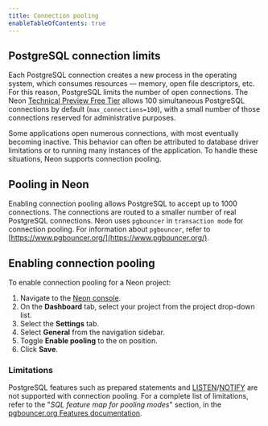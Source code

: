 ```yaml
---
title: Connection pooling
enableTableOfContents: true
---
```


## PostgreSQL connection limits

Each PostgreSQL connection creates a new process in the operating system, which consumes resources &mdash; memory, open file descriptors, etc. For this reason, PostgreSQL limits the number of open connections. The Neon [Technical Preview Free Tier](/docs/reference/technical-preview-free-tier) allows 100 simultaneous PostgreSQL connections by default (`max_connections=100`), with a small number of those connections reserved for administrative purposes.

Some applications open numerous connections, with most eventually becoming inactive. This behavior can often be attributed to database driver limitations or to running many instances of the application. To handle these situations, Neon supports connection pooling.

## Pooling in Neon

Enabling connection pooling allows PostgreSQL to accept up to 1000 connections. The connections are routed to a smaller number of real PostgreSQL connections. Neon uses `pgbouncer` in `transaction mode` for connection pooling. For information about `pgbouncer`, refer to [https://www.pgbouncer.org/](https://www.pgbouncer.org/).

## Enabling connection pooling

To enable connection pooling for a Neon project:

1. Navigate to the [Neon console](https://console.neon.tech/).
2. On the **Dashboard** tab, select your project from the project drop-down list.
3. Select the **Settings** tab.
4. Select **General** from the navigation sidebar.
5. Toggle **Enable pooling** to the on position.
6. Click **Save**.

### Limitations

PostgreSQL features such as prepared statements and [LISTEN](https://www.postgresql.org/docs/15/sql-listen.html)/[NOTIFY](https://www.postgresql.org/docs/15/sql-notify.html) are not supported with connection pooling. For a complete list of limitations, refer to the "_SQL feature map for pooling modes_" section, in the [pgbouncer.org Features documentation](https://www.pgbouncer.org/features.html).
